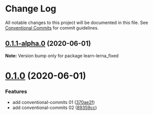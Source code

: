 # Change Log

All notable changes to this project will be documented in this file.
See [Conventional Commits](https://conventionalcommits.org) for commit guidelines.

## [0.1.1-alpha.0](https://github.com/soluteli/learn-lerna_fixed/compare/v0.1.0...v0.1.1-alpha.0) (2020-06-01)

**Note:** Version bump only for package learn-lerna_fixed





# [0.1.0](https://github.com/soluteli/learn-lerna_fixed/compare/v0.0.18...v0.1.0) (2020-06-01)


### Features

* add conventional-commits 01 ([370ae2f](https://github.com/soluteli/learn-lerna_fixed/commit/370ae2f))
* add conventional-commits 02 ([89359cc](https://github.com/soluteli/learn-lerna_fixed/commit/89359cc))
